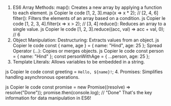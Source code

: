 1. ES6 Array Methods:
map(): Creates a new array by applying a function to each element.
js
Copier le code
[1, 2, 3].map(x => x * 2); // [2, 4, 6]
filter(): Filters the elements of an array based on a condition.
js
Copier le code
[1, 2, 3, 4].filter(x => x > 2); // [3, 4]
reduce(): Reduces an array to a single value.
js
Copier le code
[1, 2, 3].reduce((acc, val) => acc + val, 0); // 6
2. Object Manipulation:
Destructuring: Extracts values from an object.
js
Copier le code
const { name, age } = { name: "Hind", age: 25 };
Spread Operator (...): Copies or merges objects.
js
Copier le code
const person = { name: "Hind" };
const personWithAge = { ...person, age: 25 };
3. Template Literals:
Allows variables to be embedded in a string.

js
Copier le code
const greeting = `Hello, ${name}!`;
4. Promises:
Simplifies handling asynchronous operations.

js
Copier le code
const promise = new Promise((resolve) => resolve("Done"));
promise.then(console.log); // "Done"
That's the key information for data manipulation in ES6!
